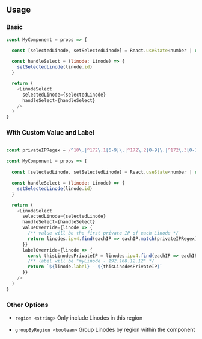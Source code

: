 ## Usage

### Basic

```js
const MyComponent = props => {

  const [selectedLinode, setSelectedLinode] = React.useState<number | undefined>(undefined);

  const handleSelect = (linode: Linode) => {
    setSelectedLinode(linode.id)
  }

  return (
    <LinodeSelect
      selectedLinode={selectedLinode}
      handleSelect={handleSelect}
    />
  )
}
```

### With Custom Value and Label

```js

const privateIPRegex = /^10\.|^172\.1[6-9]\.|^172\.2[0-9]\.|^172\.3[0-1]\.|^192\.168\.|^fd/;

const MyComponent = props => {

  const [selectedLinode, setSelectedLinode] = React.useState<number | undefined>(undefined);

  const handleSelect = (linode: Linode) => {
    setSelectedLinode(linode.id)
  }

  return (
    <LinodeSelect
      selectedLinode={selectedLinode}
      handleSelect={handleSelect}
      valueOverride={linode => {
        /** value will be the first private IP of each Linode */
        return linodes.ipv4.find(eachIP => eachIP.match(privateIPRegex))
      }}
      labelOverride={linode => {
        const thisLinodesPrivateIP = linodes.ipv4.find(eachIP => eachIP.match(privateIPRegex));
        /** label will be "myLinode - 192.168.12.12" */
        return `${linode.label} - ${thisLinodesPrivateIP}`
      }}
    />
  )
}
```

### Other Options

- `region <string>`
  Only include Linodes in this region

- `groupByRegion <boolean>`
  Group Linodes by region within the component
